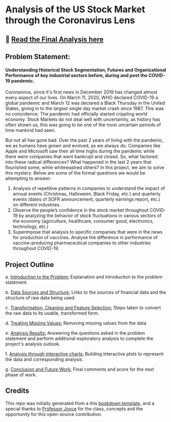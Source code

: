 # Analysis of the US Stock Market through the Coronavirus Lens

## :rocket: [Read the Final Analysis here](https://rjrahul24.github.io/covid19-finance/)

## Problem Statement:

#### Understanding Historical Stock Segmentation, Futures and Organizational Performance of key industrial sectors before, during and post the COVID-19 pandemic.

Coronavirus, since it's first news in December 2019 has changed almost every aspect of our lives. On March 11, 2020, WHO declared COVID-19 a global pandemic and March 12 was declared a Black Thursday in the United States, giving in to the largest single day market crash since 1987. This was no coincidence. The pandemic had officially started crippling world economy. Stock Markets do not deal well with uncertainity, as history has often shown us, this was going to be one of the most uncertain periods of time mankind had seen. 

But not all has gone bad. Over the past 2 years of living with the pandemic, we as humans have grown and evolved, as we always do. Companies like Apple and Microsoft saw their all time highs during the pandemic while there were companies that went bankrupt and closed. So, what factored into these radical differences? What happened in the last 2 years that flourished some, while whitewashed others? In this project, we aim to solve this mystery. Below are some of the formal questions we would be attempting to answer:

1. Analysis of repetitive patterns in companies to understand the impact of annual events (Christmas, Halloween, Black Friday, etc.) and quarterly events (dates of SOFR announcement, quarterly earnings report, etc.) on different industries.
2. Observe the people’s confidence in the stock market throughout COVID-19 by analyzing the behavior of stock fluctuations in various sectors of the economy (agriculture, healthcare, consumer good, electronics, technology, etc.)
3. Superimpose that analysis to specific companies that were in the news for production of vaccines. Analyse the difference in performance of vaccine-producing pharmaceutical companies to other industries throughout COVID-19.

## Project Outline

a. [Introduction to the Problem:](https://rjrahul24.github.io/covid19-finance/) Explanation and introduction to the problem statement.

b. [Data Sources and Structure:](https://rjrahul24.github.io/covid19-finance/data-sources.html) Links to the sources of financial data and the structure of raw data being used.

c. [Transformation, Cleaning and Feature Selection:](https://rjrahul24.github.io/covid19-finance/data-transformation.html) Steps taken to convert the raw data to its usable, transformed form. 

d. [Treating Missing Values:](https://rjrahul24.github.io/covid19-finance/missing-values.html) Removing missing values from the data.

e. [Analysis Results:](https://rjrahul24.github.io/covid19-finance/results.html) Answering the questions asked in the problem statement and perform additional exploratory analysis to complete the project's analysis outlook.

f. [Analysis through interactive charts:](https://rjrahul24.github.io/covid19-finance/interactive-component.html) Building interactive plots to represent the data and corresponding analysis.

g. [Conclusion and Future Work:](https://rjrahul24.github.io/covid19-finance/conclusion.html) Final comments and score for the next phase of work.

## Credits

This repo was initially generated from a this [bookdown template](https://github.com/jtr13/EDAVtemplate), and a special thanks to [Professor Joyce](https://github.com/jtr13) for the class, concepts and the opportunity for this open-source contribution. 
